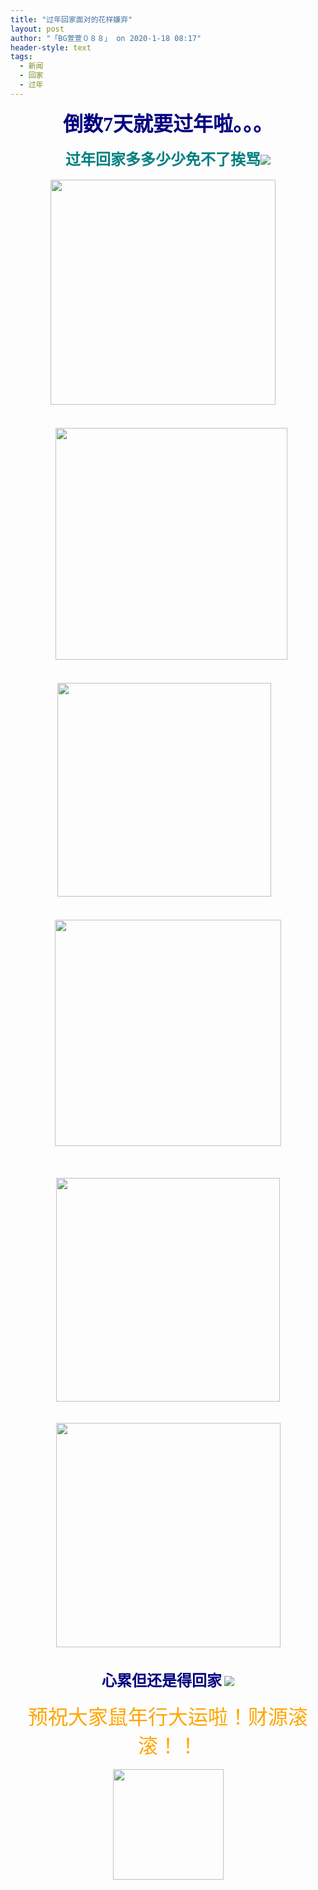 ```yaml
---
title: "过年回家面对的花样嫌弃"
layout: post
author: "「BG萱萱０８８」 on 2020-1-18 08:17"
header-style: text
tags:
  - 新闻
  - 回家
  - 过年
---
```


<head></head>
<body>
 <div align="center"> 
  <strong><font face="黑体"><font size="6"><font color="#000080">倒数7天就要过年啦。。。</font></font></font></strong> 
 </div>
 <br> 
 <div align="center"> 
  <font size="5"><font color="#008080"><strong><font face="黑体">过年回家多多少少免不了挨骂</font></strong><img src="https://bbs.boniu123.cc/static/image/smiley/1ali/8.gif" smilieid="288"></font></font> 
 </div>
 <br> 
 <div align="center"> 
  <ignore_js_op> 
   <img aid="1328039" src="https://bbs.boniu123.cc/data/attachment/forum/202001/17/171948ulg706x4i05x0c40.jpg" zoomfile="data/attachment/forum/202001/17/171948ulg706x4i05x0c40.jpg" file="data/attachment/forum/202001/17/171948ulg706x4i05x0c40.jpg" width="360" inpost="1"> 
   <div class="tip tip_4 aimg_tip" id="aimg_1328039_menu" style="position: absolute; display: none" disautofocus="true"> 
    <div class="xs0"> 
     <p><strong>A007.jpg</strong> <em class="xg1">(24.13 KB, 下载次数: 0)</em></p> 
     <p> <a href="forum.php?mod=attachment&amp;aid=MTMyODAzOXw5ZDhlMzdkZHwxNTc5MzA2Njk2fDB8NTUzMTE2&amp;nothumb=yes" target="_blank">下载附件</a> &nbsp;<a href="javascript:;" onclick="showWindow(this.id, this.getAttribute('url'), 'get', 0);" id="savephoto_1328039" url="home.php?mod=spacecp&amp;ac=album&amp;op=saveforumphoto&amp;aid=1328039&amp;handlekey=savephoto_1328039">保存到相册</a> </p> 
     <p class="xg1 y"><span title="2020-1-17 17:19">昨天&nbsp;17:19</span> 上传</p> 
    </div> 
    <div class="tip_horn"></div> 
   </div> 
  </ignore_js_op> &nbsp; &nbsp; 
 </div>
 <br> 
 <br> 
 <div align="center">
   &nbsp;&nbsp; 
  <ignore_js_op> 
   <img aid="1328038" src="https://bbs.boniu123.cc/data/attachment/forum/202001/17/171948rczqckm55ecca5fb.jpg" zoomfile="data/attachment/forum/202001/17/171948rczqckm55ecca5fb.jpg" file="data/attachment/forum/202001/17/171948rczqckm55ecca5fb.jpg" width="371" inpost="1"> 
   <div class="tip tip_4 aimg_tip" id="aimg_1328038_menu" style="position: absolute; display: none" disautofocus="true"> 
    <div class="xs0"> 
     <p><strong>A005.jpg</strong> <em class="xg1">(28.7 KB, 下载次数: 0)</em></p> 
     <p> <a href="forum.php?mod=attachment&amp;aid=MTMyODAzOHw0MThjMGMzZnwxNTc5MzA2Njk2fDB8NTUzMTE2&amp;nothumb=yes" target="_blank">下载附件</a> &nbsp;<a href="javascript:;" onclick="showWindow(this.id, this.getAttribute('url'), 'get', 0);" id="savephoto_1328038" url="home.php?mod=spacecp&amp;ac=album&amp;op=saveforumphoto&amp;aid=1328038&amp;handlekey=savephoto_1328038">保存到相册</a> </p> 
     <p class="xg1 y"><span title="2020-1-17 17:19">昨天&nbsp;17:19</span> 上传</p> 
    </div> 
    <div class="tip_horn"></div> 
   </div> 
  </ignore_js_op> 
 </div>
 <br> 
 <br> 
 <div align="center"> 
  <ignore_js_op> 
   <img aid="1328035" src="https://bbs.boniu123.cc/data/attachment/forum/202001/17/171946a2fzouefc10wju0o.jpg" zoomfile="data/attachment/forum/202001/17/171946a2fzouefc10wju0o.jpg" file="data/attachment/forum/202001/17/171946a2fzouefc10wju0o.jpg" width="342" inpost="1"> 
   <div class="tip tip_4 aimg_tip" id="aimg_1328035_menu" style="position: absolute; display: none" disautofocus="true"> 
    <div class="xs0"> 
     <p><strong>A003.jpg</strong> <em class="xg1">(30.3 KB, 下载次数: 0)</em></p> 
     <p> <a href="forum.php?mod=attachment&amp;aid=MTMyODAzNXxlMjJmZmU3NnwxNTc5MzA2Njk2fDB8NTUzMTE2&amp;nothumb=yes" target="_blank">下载附件</a> &nbsp;<a href="javascript:;" onclick="showWindow(this.id, this.getAttribute('url'), 'get', 0);" id="savephoto_1328035" url="home.php?mod=spacecp&amp;ac=album&amp;op=saveforumphoto&amp;aid=1328035&amp;handlekey=savephoto_1328035">保存到相册</a> </p> 
     <p class="xg1 y"><span title="2020-1-17 17:19">昨天&nbsp;17:19</span> 上传</p> 
    </div> 
    <div class="tip_horn"></div> 
   </div> 
  </ignore_js_op> &nbsp;&nbsp; 
 </div>
 <br> 
 <br> 
 <div align="center"> 
  <ignore_js_op> 
   <img aid="1328037" src="https://bbs.boniu123.cc/data/attachment/forum/202001/17/171947d97ip6nznd48xyd7.jpg" zoomfile="data/attachment/forum/202001/17/171947d97ip6nznd48xyd7.jpg" file="data/attachment/forum/202001/17/171947d97ip6nznd48xyd7.jpg" width="362" inpost="1"> 
   <div class="tip tip_4 aimg_tip" id="aimg_1328037_menu" style="position: absolute; display: none" disautofocus="true"> 
    <div class="xs0"> 
     <p><strong>A004.jpg</strong> <em class="xg1">(35 KB, 下载次数: 0)</em></p> 
     <p> <a href="forum.php?mod=attachment&amp;aid=MTMyODAzN3w0ZjI0NjExNXwxNTc5MzA2Njk2fDB8NTUzMTE2&amp;nothumb=yes" target="_blank">下载附件</a> &nbsp;<a href="javascript:;" onclick="showWindow(this.id, this.getAttribute('url'), 'get', 0);" id="savephoto_1328037" url="home.php?mod=spacecp&amp;ac=album&amp;op=saveforumphoto&amp;aid=1328037&amp;handlekey=savephoto_1328037">保存到相册</a> </p> 
     <p class="xg1 y"><span title="2020-1-17 17:19">昨天&nbsp;17:19</span> 上传</p> 
    </div> 
    <div class="tip_horn"></div> 
   </div> 
  </ignore_js_op> 
 </div>
 <br> 
 <br> 
 <br> 
 <div align="center"> 
  <ignore_js_op> 
   <img aid="1328036" src="https://bbs.boniu123.cc/data/attachment/forum/202001/17/171947ajgvocg44bbaatfb.jpg" zoomfile="data/attachment/forum/202001/17/171947ajgvocg44bbaatfb.jpg" file="data/attachment/forum/202001/17/171947ajgvocg44bbaatfb.jpg" width="358" inpost="1"> 
   <div class="tip tip_4 aimg_tip" id="aimg_1328036_menu" style="position: absolute; display: none" disautofocus="true"> 
    <div class="xs0"> 
     <p><strong>A006.jpg</strong> <em class="xg1">(28.41 KB, 下载次数: 0)</em></p> 
     <p> <a href="forum.php?mod=attachment&amp;aid=MTMyODAzNnw3MDU5MmY0NHwxNTc5MzA2Njk2fDB8NTUzMTE2&amp;nothumb=yes" target="_blank">下载附件</a> &nbsp;<a href="javascript:;" onclick="showWindow(this.id, this.getAttribute('url'), 'get', 0);" id="savephoto_1328036" url="home.php?mod=spacecp&amp;ac=album&amp;op=saveforumphoto&amp;aid=1328036&amp;handlekey=savephoto_1328036">保存到相册</a> </p> 
     <p class="xg1 y"><span title="2020-1-17 17:19">昨天&nbsp;17:19</span> 上传</p> 
    </div> 
    <div class="tip_horn"></div> 
   </div> 
  </ignore_js_op> 
 </div>
 <br> 
 <br> 
 <div align="center"> 
  <ignore_js_op> 
   <img aid="1328042" src="https://bbs.boniu123.cc/data/attachment/forum/202001/17/171950qfl61o2o22ljhq22.jpg" zoomfile="data/attachment/forum/202001/17/171950qfl61o2o22ljhq22.jpg" file="data/attachment/forum/202001/17/171950qfl61o2o22ljhq22.jpg" width="359" inpost="1"> 
   <div class="tip tip_4 aimg_tip" id="aimg_1328042_menu" style="position: absolute; display: none" disautofocus="true"> 
    <div class="xs0"> 
     <p><strong>A009.jpg</strong> <em class="xg1">(36.42 KB, 下载次数: 0)</em></p> 
     <p> <a href="forum.php?mod=attachment&amp;aid=MTMyODA0Mnw4MjNhYjUwMnwxNTc5MzA2Njk2fDB8NTUzMTE2&amp;nothumb=yes" target="_blank">下载附件</a> &nbsp;<a href="javascript:;" onclick="showWindow(this.id, this.getAttribute('url'), 'get', 0);" id="savephoto_1328042" url="home.php?mod=spacecp&amp;ac=album&amp;op=saveforumphoto&amp;aid=1328042&amp;handlekey=savephoto_1328042">保存到相册</a> </p> 
     <p class="xg1 y"><span title="2020-1-17 17:19">昨天&nbsp;17:19</span> 上传</p> 
    </div> 
    <div class="tip_horn"></div> 
   </div> 
  </ignore_js_op> 
 </div>
 <br> 
 <br> 
 <div align="center"> 
  <strong><font size="5"><font color="#000080">心累但还是得回家</font></font></strong> 
  <img src="https://bbs.boniu123.cc/static/image/smiley/1ali/2.gif" smilieid="302"> 
 </div>
 <br> 
 <div align="center"> 
  <font face="微软雅黑"><font size="6"><font color="#ffa500">预祝大家鼠年行大运啦！财源滚滚！！</font></font></font> 
 </div>
 <br> 
 <div align="center"> 
  <ignore_js_op> 
   <img aid="1328047" src="https://bbs.boniu123.cc/data/attachment/forum/202001/17/180622z7mnzf76nkjhj6zq.png" zoomfile="data/attachment/forum/202001/17/180622z7mnzf76nkjhj6zq.png" file="data/attachment/forum/202001/17/180622z7mnzf76nkjhj6zq.png" width="177" inpost="1"> 
   <div class="tip tip_4 aimg_tip" id="aimg_1328047_menu" style="position: absolute; display: none" disautofocus="true"> 
    <div class="xs0"> 
     <p><strong>download.png</strong> <em class="xg1">(8.1 KB, 下载次数: 0)</em></p> 
     <p> <a href="forum.php?mod=attachment&amp;aid=MTMyODA0N3xiN2U0ZjA2Y3wxNTc5MzA2Njk2fDB8NTUzMTE2&amp;nothumb=yes" target="_blank">下载附件</a> &nbsp;<a href="javascript:;" onclick="showWindow(this.id, this.getAttribute('url'), 'get', 0);" id="savephoto_1328047" url="home.php?mod=spacecp&amp;ac=album&amp;op=saveforumphoto&amp;aid=1328047&amp;handlekey=savephoto_1328047">保存到相册</a> </p> 
     <p>恭喜发财</p> 
     <p class="xg1 y"><span title="2020-1-17 18:06">昨天&nbsp;18:06</span> 上传</p> 
    </div> 
    <div class="tip_horn"></div> 
   </div> 
  </ignore_js_op> 
 </div>
 <br> 
 <div align="center"> 
  <font face="微软雅黑"><font size="5"><font color="#ffa500"><br> </font></font></font> 
 </div>
 <br> 
 <br> 
 <br> 
 <br>
</body>


